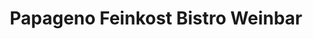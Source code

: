---
title: "Papageno Feinkost Bistro Weinbar"
url: /luedenscheid/papageno-feinkost-bistro-weinbar/
shop: Feinkost
---